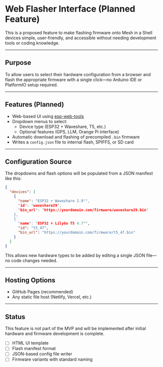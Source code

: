 
# Web Flasher Interface (Planned Feature)

This is a proposed feature to make flashing firmware onto Mesh in a Shell devices simple, user-friendly, and accessible without needing development tools or coding knowledge.

---

## Purpose

To allow users to select their hardware configuration from a browser and flash the appropriate firmware with a single click—no Arduino IDE or PlatformIO setup required.

---

## Features (Planned)

- Web-based UI using [esp-web-tools](https://github.com/esphome/esp-web-tools)
- Dropdown menus to select:
  - Device type (ESP32 + Waveshare, T5, etc.)
  - Optional features (GPS, LLM, Orange Pi interface)
- Automatic download and flashing of precompiled `.bin` firmware
- Writes a `config.json` file to internal flash, SPIFFS, or SD card

---

## Configuration Source

The dropdowns and flash options will be populated from a JSON manifest like this:

```json
{
  "devices": [
    {
      "name": "ESP32 + Waveshare 2.9"",
      "id": "waveshare29",
      "bin_url": "https://yourdomain.com/firmware/waveshare29.bin"
    },
    {
      "name": "ESP32 + LilyGo T5 4.7"",
      "id": "t5_47",
      "bin_url": "https://yourdomain.com/firmware/t5_47.bin"
    }
  ]
}
```

This allows new hardware types to be added by editing a single JSON file—no code changes needed.

---

## Hosting Options

- GitHub Pages (recommended)
- Any static file host (Netlify, Vercel, etc.)

---

## Status

This feature is not part of the MVP and will be implemented after initial hardware and firmware development is complete.

- [ ] HTML UI template
- [ ] Flash manifest format
- [ ] JSON-based config file writer
- [ ] Firmware variants with standard naming
